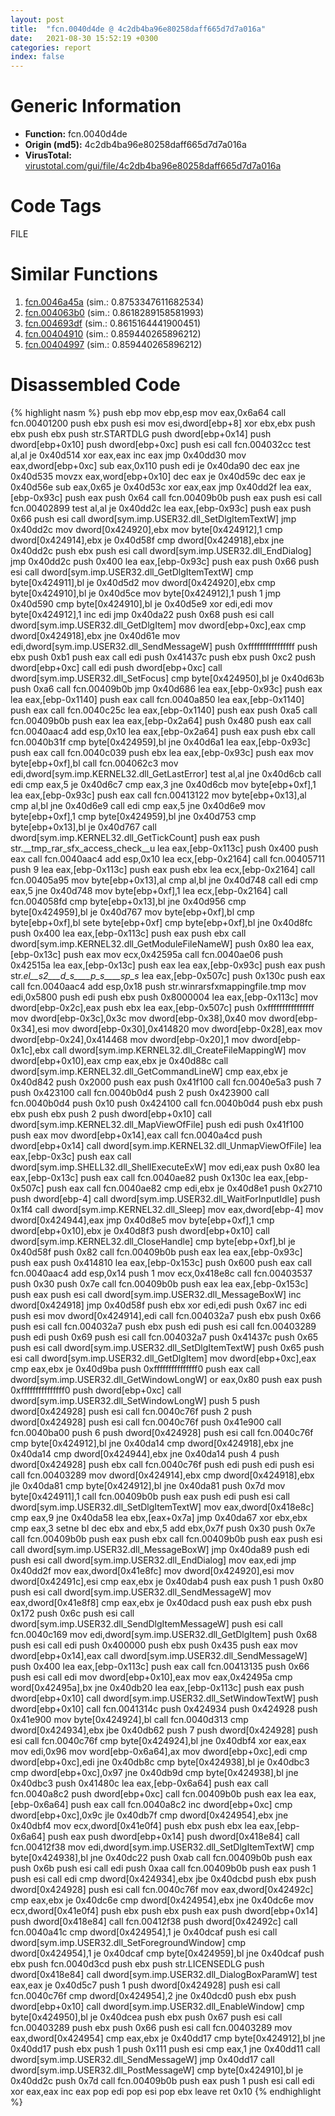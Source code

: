 ```yaml
---
layout: post
title:  "fcn.0040d4de @ 4c2db4ba96e80258daff665d7d7a016a"
date:   2021-08-30 15:52:19 +0300
categories: report
index: false
---
```


# Generic Information
- **Function:** fcn.0040d4de
- **Origin (md5):** 4c2db4ba96e80258daff665d7d7a016a
- **VirusTotal:** [virustotal.com/gui/file/4c2db4ba96e80258daff665d7d7a016a][virustotal_ref]

# Code Tags
<span class="tag" id="FILE">FILE</span>


# Similar Functions

1. [fcn.0046a45a][similar_1_ref] (sim.: 0.8753347611682534)
2. [fcn.004063b0][similar_2_ref] (sim.: 0.8618289158581993)
3. [fcn.004693df][similar_3_ref] (sim.: 0.8615164441900451)
4. [fcn.00404910][similar_4_ref] (sim.: 0.859440265896212)
5. [fcn.00404997][similar_5_ref] (sim.: 0.859440265896212)


# Disassembled Code

{% highlight nasm %}
push ebp
mov ebp,esp
mov eax,0x6a64
call fcn.00401200
push ebx
push esi
mov esi,dword[ebp+8]
xor ebx,ebx
push ebx
push ebx
push str.STARTDLG
push dword[ebp+0x14]
push dword[ebp+0x10]
push dword[ebp+0xc]
push esi
call fcn.004032cc
test al,al
je 0x40d514
xor eax,eax
inc eax
jmp 0x40dd30
mov eax,dword[ebp+0xc]
sub eax,0x110
push edi
je 0x40da90
dec eax
jne 0x40d535
movzx eax,word[ebp+0x10]
dec eax
je 0x40d59c
dec eax
je 0x40d56e
sub eax,0x65
je 0x40d53c
xor eax,eax
jmp 0x40dd2f
lea eax,[ebp-0x93c]
push eax
push 0x64
call fcn.00409b0b
push eax
push esi
call fcn.00402899
test al,al
je 0x40dd2c
lea eax,[ebp-0x93c]
push eax
push 0x66
push esi
call dword[sym.imp.USER32.dll_SetDlgItemTextW]
jmp 0x40dd2c
mov dword[0x424920],ebx
mov byte[0x424912],1
cmp dword[0x424914],ebx
je 0x40d58f
cmp dword[0x424918],ebx
jne 0x40dd2c
push ebx
push esi
call dword[sym.imp.USER32.dll_EndDialog]
jmp 0x40dd2c
push 0x400
lea eax,[ebp-0x93c]
push eax
push 0x66
push esi
call dword[sym.imp.USER32.dll_GetDlgItemTextW]
cmp byte[0x424911],bl
je 0x40d5d2
mov dword[0x424920],ebx
cmp byte[0x424910],bl
je 0x40d5ce
mov byte[0x424912],1
push 1
jmp 0x40d590
cmp byte[0x424910],bl
je 0x40d5e9
xor edi,edi
mov byte[0x424912],1
inc edi
jmp 0x40da22
push 0x68
push esi
call dword[sym.imp.USER32.dll_GetDlgItem]
mov dword[ebp+0xc],eax
cmp dword[0x424918],ebx
jne 0x40d61e
mov edi,dword[sym.imp.USER32.dll_SendMessageW]
push 0xffffffffffffffff
push ebx
push 0xb1
push eax
call edi
push 0x41437c
push ebx
push 0xc2
push dword[ebp+0xc]
call edi
push dword[ebp+0xc]
call dword[sym.imp.USER32.dll_SetFocus]
cmp byte[0x424950],bl
je 0x40d63b
push 0xa6
call fcn.00409b0b
jmp 0x40d686
lea eax,[ebp-0x93c]
push eax
lea eax,[ebp-0x1140]
push eax
call fcn.0040a850
lea eax,[ebp-0x1140]
push eax
call fcn.0040c25c
lea eax,[ebp-0x1140]
push eax
push 0xa5
call fcn.00409b0b
push eax
lea eax,[ebp-0x2a64]
push 0x480
push eax
call fcn.0040aac4
add esp,0x10
lea eax,[ebp-0x2a64]
push eax
push ebx
call fcn.0040b31f
cmp byte[0x424959],bl
jne 0x40d6a1
lea eax,[ebp-0x93c]
push eax
call fcn.0040c039
push ebx
lea eax,[ebp-0x93c]
push eax
mov byte[ebp+0xf],bl
call fcn.004062c3
mov edi,dword[sym.imp.KERNEL32.dll_GetLastError]
test al,al
jne 0x40d6cb
call edi
cmp eax,5
je 0x40d6c7
cmp eax,3
jne 0x40d6cb
mov byte[ebp+0xf],1
lea eax,[ebp-0x93c]
push eax
call fcn.00413122
mov byte[ebp+0x13],al
cmp al,bl
jne 0x40d6e9
call edi
cmp eax,5
jne 0x40d6e9
mov byte[ebp+0xf],1
cmp byte[0x424959],bl
jne 0x40d753
cmp byte[ebp+0x13],bl
je 0x40d767
call dword[sym.imp.KERNEL32.dll_GetTickCount]
push eax
push str.__tmp_rar_sfx_access_check__u
lea eax,[ebp-0x113c]
push 0x400
push eax
call fcn.0040aac4
add esp,0x10
lea ecx,[ebp-0x2164]
call fcn.00405711
push 9
lea eax,[ebp-0x113c]
push eax
push ebx
lea ecx,[ebp-0x2164]
call fcn.00405a95
mov byte[ebp+0x13],al
cmp al,bl
jne 0x40d748
call edi
cmp eax,5
jne 0x40d748
mov byte[ebp+0xf],1
lea ecx,[ebp-0x2164]
call fcn.004058fd
cmp byte[ebp+0x13],bl
jne 0x40d956
cmp byte[0x424959],bl
je 0x40d767
mov byte[ebp+0xf],bl
cmp byte[ebp+0xf],bl
sete byte[ebp+0xf]
cmp byte[ebp+0xf],bl
jne 0x40d8fc
push 0x400
lea eax,[ebp-0x113c]
push eax
push ebx
call dword[sym.imp.KERNEL32.dll_GetModuleFileNameW]
push 0x80
lea eax,[ebp-0x13c]
push eax
mov ecx,0x42595a
call fcn.0040ae06
push 0x42515a
lea eax,[ebp-0x13c]
push eax
lea eax,[ebp-0x93c]
push eax
push str._el__s2___d_s____p_s____sp_s_
lea eax,[ebp-0x507c]
push 0x130c
push eax
call fcn.0040aac4
add esp,0x18
push str.winrarsfxmappingfile.tmp
mov edi,0x5800
push edi
push ebx
push 0x8000004
lea eax,[ebp-0x113c]
mov dword[ebp-0x2c],eax
push ebx
lea eax,[ebp-0x507c]
push 0xffffffffffffffff
mov dword[ebp-0x3c],0x3c
mov dword[ebp-0x38],0x40
mov dword[ebp-0x34],esi
mov dword[ebp-0x30],0x414820
mov dword[ebp-0x28],eax
mov dword[ebp-0x24],0x414468
mov dword[ebp-0x20],1
mov dword[ebp-0x1c],ebx
call dword[sym.imp.KERNEL32.dll_CreateFileMappingW]
mov dword[ebp+0x10],eax
cmp eax,ebx
je 0x40d88c
call dword[sym.imp.KERNEL32.dll_GetCommandLineW]
cmp eax,ebx
je 0x40d842
push 0x2000
push eax
push 0x41f100
call fcn.0040e5a3
push 7
push 0x423100
call fcn.0040b0d4
push 2
push 0x423900
call fcn.0040b0d4
push 0x10
push 0x424100
call fcn.0040b0d4
push ebx
push ebx
push ebx
push 2
push dword[ebp+0x10]
call dword[sym.imp.KERNEL32.dll_MapViewOfFile]
push edi
push 0x41f100
push eax
mov dword[ebp+0x14],eax
call fcn.0040a4cd
push dword[ebp+0x14]
call dword[sym.imp.KERNEL32.dll_UnmapViewOfFile]
lea eax,[ebp-0x3c]
push eax
call dword[sym.imp.SHELL32.dll_ShellExecuteExW]
mov edi,eax
push 0x80
lea eax,[ebp-0x13c]
push eax
call fcn.0040ae82
push 0x130c
lea eax,[ebp-0x507c]
push eax
call fcn.0040ae82
cmp edi,ebx
je 0x40d8e1
push 0x2710
push dword[ebp-4]
call dword[sym.imp.USER32.dll_WaitForInputIdle]
push 0x1f4
call dword[sym.imp.KERNEL32.dll_Sleep]
mov eax,dword[ebp-4]
mov dword[0x424944],eax
jmp 0x40d8e5
mov byte[ebp+0xf],1
cmp dword[ebp+0x10],ebx
je 0x40d8f3
push dword[ebp+0x10]
call dword[sym.imp.KERNEL32.dll_CloseHandle]
cmp byte[ebp+0xf],bl
je 0x40d58f
push 0x82
call fcn.00409b0b
push eax
lea eax,[ebp-0x93c]
push eax
push 0x414810
lea eax,[ebp-0x153c]
push 0x600
push eax
call fcn.0040aac4
add esp,0x14
push 1
mov ecx,0x418e8c
call fcn.00403537
push 0x30
push 0x7e
call fcn.00409b0b
push eax
lea eax,[ebp-0x153c]
push eax
push esi
call dword[sym.imp.USER32.dll_MessageBoxW]
inc dword[0x424918]
jmp 0x40d58f
push ebx
xor edi,edi
push 0x67
inc edi
push esi
mov dword[0x424914],edi
call fcn.004032a7
push ebx
push 0x66
push esi
call fcn.004032a7
push ebx
push edi
push esi
call fcn.00403289
push edi
push 0x69
push esi
call fcn.004032a7
push 0x41437c
push 0x65
push esi
call dword[sym.imp.USER32.dll_SetDlgItemTextW]
push 0x65
push esi
call dword[sym.imp.USER32.dll_GetDlgItem]
mov dword[ebp+0xc],eax
cmp eax,ebx
je 0x40d9ba
push 0xfffffffffffffff0
push eax
call dword[sym.imp.USER32.dll_GetWindowLongW]
or eax,0x80
push eax
push 0xfffffffffffffff0
push dword[ebp+0xc]
call dword[sym.imp.USER32.dll_SetWindowLongW]
push 5
push dword[0x424928]
push esi
call fcn.0040c76f
push 2
push dword[0x424928]
push esi
call fcn.0040c76f
push 0x41e900
call fcn.0040ba00
push 6
push dword[0x424928]
push esi
call fcn.0040c76f
cmp byte[0x424912],bl
jne 0x40da14
cmp dword[0x424918],ebx
jne 0x40da14
cmp dword[0x424944],ebx
jne 0x40da14
push 4
push dword[0x424928]
push ebx
call fcn.0040c76f
push edi
push edi
push esi
call fcn.00403289
mov dword[0x424914],ebx
cmp dword[0x424918],ebx
jle 0x40da81
cmp byte[0x424912],bl
jne 0x40da81
push 0x7d
mov byte[0x424911],1
call fcn.00409b0b
push eax
push edi
push esi
call dword[sym.imp.USER32.dll_SetDlgItemTextW]
mov eax,dword[0x418e8c]
cmp eax,9
jne 0x40da58
lea ebx,[eax+0x7a]
jmp 0x40da67
xor ebx,ebx
cmp eax,3
setne bl
dec ebx
and ebx,5
add ebx,0x7f
push 0x30
push 0x7e
call fcn.00409b0b
push eax
push ebx
call fcn.00409b0b
push eax
push esi
call dword[sym.imp.USER32.dll_MessageBoxW]
jmp 0x40da89
push edi
push esi
call dword[sym.imp.USER32.dll_EndDialog]
mov eax,edi
jmp 0x40dd2f
mov eax,dword[0x41e8fc]
mov dword[0x424920],esi
mov dword[0x42491c],esi
cmp eax,ebx
je 0x40dab4
push eax
push 1
push 0x80
push esi
call dword[sym.imp.USER32.dll_SendMessageW]
mov eax,dword[0x41e8f8]
cmp eax,ebx
je 0x40dacd
push eax
push ebx
push 0x172
push 0x6c
push esi
call dword[sym.imp.USER32.dll_SendDlgItemMessageW]
push esi
call fcn.0040c169
mov edi,dword[sym.imp.USER32.dll_GetDlgItem]
push 0x68
push esi
call edi
push 0x400000
push ebx
push 0x435
push eax
mov dword[ebp+0x14],eax
call dword[sym.imp.USER32.dll_SendMessageW]
push 0x400
lea eax,[ebp-0x113c]
push eax
call fcn.00413135
push 0x66
push esi
call edi
mov dword[ebp+0x10],eax
mov eax,0x42495a
cmp word[0x42495a],bx
jne 0x40db20
lea eax,[ebp-0x113c]
push eax
push dword[ebp+0x10]
call dword[sym.imp.USER32.dll_SetWindowTextW]
push dword[ebp+0x10]
call fcn.0041314c
push 0x424934
push 0x424928
push 0x41e900
mov byte[0x424924],bl
call fcn.0040d313
cmp dword[0x424934],ebx
jbe 0x40db62
push 7
push dword[0x424928]
push esi
call fcn.0040c76f
cmp byte[0x424924],bl
jne 0x40dbf4
xor eax,eax
mov edi,0x96
mov word[ebp-0x6a64],ax
mov dword[ebp+0xc],edi
cmp dword[ebp+0xc],edi
jne 0x40db8c
cmp byte[0x424938],bl
je 0x40dbc3
cmp dword[ebp+0xc],0x97
jne 0x40db9d
cmp byte[0x424938],bl
jne 0x40dbc3
push 0x41480c
lea eax,[ebp-0x6a64]
push eax
call fcn.0040a8c2
push dword[ebp+0xc]
call fcn.00409b0b
push eax
lea eax,[ebp-0x6a64]
push eax
call fcn.0040a8c2
inc dword[ebp+0xc]
cmp dword[ebp+0xc],0x9c
jle 0x40db7f
cmp dword[0x424954],ebx
jne 0x40dbf4
mov ecx,dword[0x41e0f4]
push ebx
push ebx
lea eax,[ebp-0x6a64]
push eax
push dword[ebp+0x14]
push dword[0x418e84]
call fcn.00412f38
mov edi,dword[sym.imp.USER32.dll_SetDlgItemTextW]
cmp byte[0x424938],bl
jne 0x40dc22
push 0xab
call fcn.00409b0b
push eax
push 0x6b
push esi
call edi
push 0xaa
call fcn.00409b0b
push eax
push 1
push esi
call edi
cmp dword[0x424934],ebx
jbe 0x40dcbd
push ebx
push dword[0x424928]
push esi
call fcn.0040c76f
mov eax,dword[0x42492c]
cmp eax,ebx
je 0x40dc6e
cmp dword[0x424954],ebx
jne 0x40dc6e
mov ecx,dword[0x41e0f4]
push ebx
push ebx
push eax
push dword[ebp+0x14]
push dword[0x418e84]
call fcn.00412f38
push dword[0x42492c]
call fcn.0040a41c
cmp dword[0x424954],1
je 0x40dcaf
push esi
call dword[sym.imp.USER32.dll_SetForegroundWindow]
cmp dword[0x424954],1
je 0x40dcaf
cmp byte[0x424959],bl
jne 0x40dcaf
push ebx
push fcn.0040d3cd
push ebx
push str.LICENSEDLG
push dword[0x418e84]
call dword[sym.imp.USER32.dll_DialogBoxParamW]
test eax,eax
je 0x40d5c7
push 1
push dword[0x424928]
push esi
call fcn.0040c76f
cmp dword[0x424954],2
jne 0x40dcd0
push ebx
push dword[ebp+0x10]
call dword[sym.imp.USER32.dll_EnableWindow]
cmp byte[0x424950],bl
je 0x40dcea
push ebx
push 0x67
push esi
call fcn.00403289
push ebx
push 0x66
push esi
call fcn.00403289
mov eax,dword[0x424954]
cmp eax,ebx
je 0x40dd17
cmp byte[0x424912],bl
jne 0x40dd17
push ebx
push 1
push 0x111
push esi
cmp eax,1
jne 0x40dd11
call dword[sym.imp.USER32.dll_SendMessageW]
jmp 0x40dd17
call dword[sym.imp.USER32.dll_PostMessageW]
cmp byte[0x424910],bl
je 0x40dd2c
push 0x7d
call fcn.00409b0b
push eax
push 1
push esi
call edi
xor eax,eax
inc eax
pop edi
pop esi
pop ebx
leave
ret 0x10
{% endhighlight %}


[similar_1_ref]: /report/fcn.0046a45a@d96761eb00d2d97e2b6f5ffffed0b46a
[similar_2_ref]: /report/fcn.004063b0@4c2db4ba96e80258daff665d7d7a016a
[similar_3_ref]: /report/fcn.004693df@d96761eb00d2d97e2b6f5ffffed0b46a
[similar_4_ref]: /report/fcn.00404910@ca0b3b300c37cf83aa8195cdd053964b
[similar_5_ref]: /report/fcn.00404997@e1c1647e2a46cfd9190abde0e66f29f3
[virustotal_ref]: https://www.virustotal.com/gui/file/4c2db4ba96e80258daff665d7d7a016a